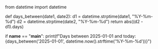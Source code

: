 from datetime import datetime

def days_between(date1, date2):
    d1 = datetime.strptime(date1, "%Y-%m-%d")
    d2 = datetime.strptime(date2, "%Y-%m-%d")
    return abs((d2 - d1).days)

if __name__ == "__main__":
    print(f"Days between 2025-01-01 and today: {days_between('2025-01-01', datetime.now().strftime('%Y-%m-%d'))}")
